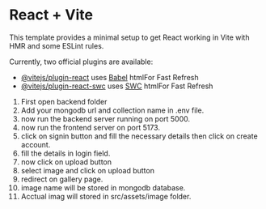 # React + Vite

This template provides a minimal setup to get React working in Vite with HMR and some ESLint rules.

Currently, two official plugins are available:

- [@vitejs/plugin-react](https://github.com/vitejs/vite-plugin-react/blob/main/packages/plugin-react/README.md) uses [Babel](https://babeljs.io/) htmlFor Fast Refresh
- [@vitejs/plugin-react-swc](https://github.com/vitejs/vite-plugin-react-swc) uses [SWC](https://swc.rs/) htmlFor Fast Refresh

<!--Use Procedure -->

1. First open backend folder
2. Add your mongodb url and collection name in .env file.
3. now run the backend server running on port 5000.
4. now run the frontend server on port 5173.
5. click on signin button and fill the necessary details then click on create account.
6. fill the details in login field.
7. now click on upload button
8. select image and click on upload button
9. redirect on gallery page.
10. image name will be stored in mongodb database.
11. Acctual imag will stored in src/assets/image folder.

